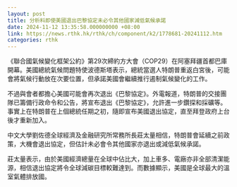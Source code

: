 ```yaml
---
layout: post
title: 分析料即使美國退出巴黎協定未必令其他國家減低氣候承諾
date: 2024-11-12 13:35:58.000000000 +08:00
link: https://news.rthk.hk/rthk/ch/component/k2/1778681-20241112.htm
categories: rthk
---
```


《聯合國氣候變化框架公約》第29次締約方大會（COP29）在阿塞拜疆首都巴庫開幕。美國總統氣候問題特使波德斯塔表示，總統當選人特朗普重返白宮後，可能會將氣候行動放在次要位置，但承諾美國會繼續推行遏制氣候變化的工作。

不過與會者都擔心美國可能會再次退出《巴黎協定》。外電報道，特朗普的交接團隊已籌備行政命令和公告，將宣布退出《巴黎協定》，允許進一步鑽探和採礦等。事實上在特朗普在上個總統任期之初，隨即宣布美國退出協定，直至拜登政府上台後才重新加入。

中文大學劉佐德全球經濟及金融研究所常務所長莊太量相信，特朗普會延續之前政策，大機會退出協定，但估計未必會令其他國家亦退出或減低氣候承諾。

莊太量表示，由於美國經濟總量在全球中佔比大，加上車多、電廠亦非全部清潔能源，相信退出協定將令全球減碳目標較難達到。而數據顯示，美國是全球最大的溫室氣體排放國。
